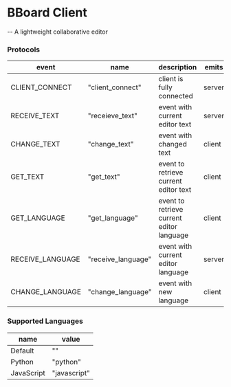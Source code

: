 # BBoard Client
--
A lightweight collaborative editor

### Protocols

|event|name|description|emits|receives|
|---|---|---|---|---|
|CLIENT\_CONNECT|"client\_connect"|client is fully connected|server|client|
|RECEIVE\_TEXT|"receieve\_text"|event with current editor text|server|client|
|CHANGE\_TEXT|"change\_text"|event with changed text|client|server|
|GET\_TEXT|"get\_text"|event to retrieve current editor text|client|server|
|GET\_LANGUAGE|"get\_language"|event to retrieve current editor language|client|server|
|RECEIVE\_LANGUAGE|"receive\_language"|event with current editor language|server|server|
|CHANGE\_LANGUAGE|"change\_language"|event with new language|client|server|


### Supported Languages

|name|value|
|---|---|
|Default|""|
|Python|"python"|
|JavaScript|"javascript"|

